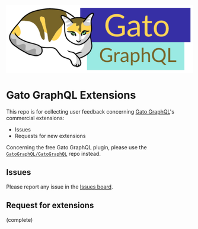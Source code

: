 <p align="center"><img src="https://raw.githubusercontent.com/GatoGraphQL/GatoGraphQL/master/assets/GatoGraphQL-logo.png"/></p>

# Gato GraphQL Extensions

This repo is for collecting user feedback concerning [Gato GraphQL](https://gatographql.com)'s commercial extensions:

- Issues
- Requests for new extensions

Concerning the free Gato GraphQL plugin, please use the [`GatoGraphQL/GatoGraphQL`](https://github.com/GatoGraphQL/GatoGraphQL) repo instead.

## Issues

Please report any issue in the [Issues board](https://github.com/GatoGraphQL/GatoGraphQLExtensions/issues).

## Request for extensions

(complete)
